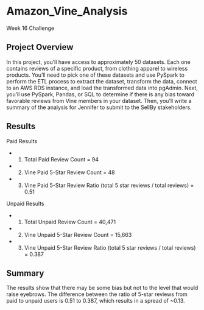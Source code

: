 # Amazon_Vine_Analysis
Week 16 Challenge

## Project Overview
In this project, you’ll have access to approximately 50 datasets. Each one contains reviews of a specific product, from clothing apparel to wireless products. You’ll need to pick one of these datasets and use PySpark to perform the ETL process to extract the dataset, transform the data, connect to an AWS RDS instance, and load the transformed data into pgAdmin. Next, you’ll use PySpark, Pandas, or SQL to determine if there is any bias toward favorable reviews from Vine members in your dataset. Then, you’ll write a summary of the analysis for Jennifer to submit to the SellBy stakeholders.

## Results

Paid Results
* 1. Total Paid Review Count = 94
* 2. Vine Paid 5-Star Review Count = 48
* 3. Vine Paid 5-Star Review Ratio (total 5 star reviews / total reviews) = 0.51

Unpaid Results
* 1. Total Unpaid Review Count = 40,471
* 2. Vine Unpaid 5-Star Review Count = 15,663
* 3. Vine Unpaid 5-Star Review Ratio (total 5 star reviews / total reviews) = 0.387

## Summary
The results show that there may be some bias but not to the level that would raise eyebrows. The difference between the ratio of 5-star reviews from paid to unpaid users is 0.51 to 0.387, which results in a spread of ~0.13.



